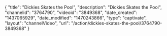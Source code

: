 {
    "title": "Dickies Skates the Pool",
    "description": "Dickies Skates the Pool",
    "channelid": "3764790",
    "videoid": "3849368",
    "date_created": "1437065929",
    "date_modified": "1470243866",
    "type": "captivate",
    "layout": "channelVideo",
    "url": "\/action\/dickies-skates-the-pool\/3764790-3849368"
}